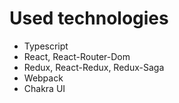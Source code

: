 # Used technologies

* Typescript
* React, React-Router-Dom
* Redux, React-Redux, Redux-Saga
* Webpack
* Chakra UI
 


